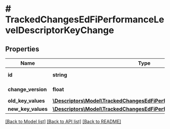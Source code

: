 # # TrackedChangesEdFiPerformanceLevelDescriptorKeyChange

## Properties

Name | Type | Description | Notes
------------ | ------------- | ------------- | -------------
**id** | **string** | Resource identifier | [optional]
**change_version** | **float** | Change version | [optional]
**old_key_values** | [**\Descriptors\Model\TrackedChangesEdFiPerformanceLevelDescriptorKey**](TrackedChangesEdFiPerformanceLevelDescriptorKey.md) |  | [optional]
**new_key_values** | [**\Descriptors\Model\TrackedChangesEdFiPerformanceLevelDescriptorKey**](TrackedChangesEdFiPerformanceLevelDescriptorKey.md) |  | [optional]

[[Back to Model list]](../../README.md#models) [[Back to API list]](../../README.md#endpoints) [[Back to README]](../../README.md)
